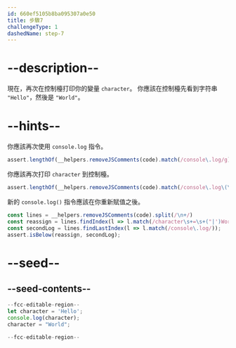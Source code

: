 ```yaml
---
id: 660ef5105b8ba095307a0e50
title: 步驟7
challengeType: 1
dashedName: step-7
---
```


# --description--

現在，再次在控制檯打印你的變量 `character`。 你應該在控制檯先看到字符串 `"Hello"`，然後是 `"World"`。

# --hints--

你應該再次使用 `console.log` 指令。

```js
assert.lengthOf(__helpers.removeJSComments(code).match(/console\.log/g), 2);
```

你應該再次打印 `character` 到控制檯。

```js
assert.lengthOf(__helpers.removeJSComments(code).match(/console\.log\(\s*character\s*\)/g), 2);
```


新的 `console.log()` 指令應該在你重新賦值之後。

```js
const lines = __helpers.removeJSComments(code).split(/\n+/)
const reassign = lines.findIndex(l => l.match(/character\s+=\s+("|')World\1/));
const secondLog = lines.findLastIndex(l => l.match(/console\.log/));
assert.isBelow(reassign, secondLog);
```

# --seed--

## --seed-contents--

```js
--fcc-editable-region--
let character = 'Hello';
console.log(character);
character = "World";

--fcc-editable-region--
```
